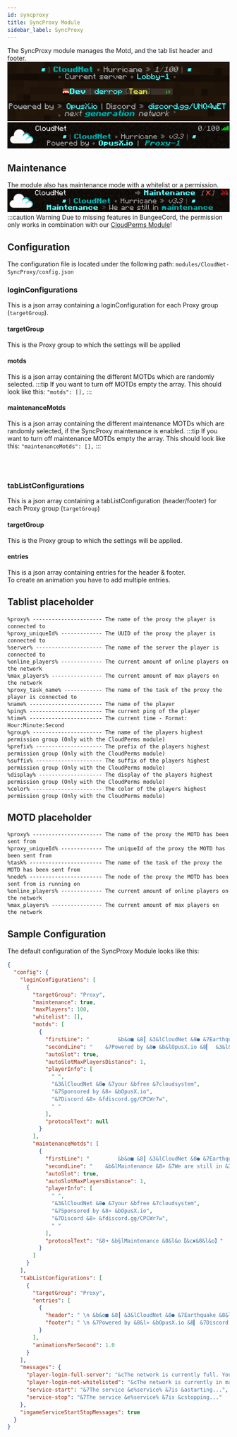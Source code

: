 ```yaml
---
id: syncproxy
title: SyncProxy Module
sidebar_label: SyncProxy
---
```


The SyncProxy module manages the Motd, and the tab list header and footer.
![CloudNet-SyncProxy-Module-Tab-Example.png](img/CloudNet-SyncProxy-Module-Tab-Example.png)  
![CloudNet-SyncProxy-Module-Motd-Example.png](img/CloudNet-SyncProxy-Module-Motd-Example.png)

## Maintenance
The module also has maintenance mode with a whitelist or a permission.  
![CloudNet-SyncProxy-Module-Maintenance-Motd-Example.png](img/CloudNet-SyncProxy-Module-Maintenance-Motd-Example.png)
:::caution Warning
Due to missing features in BungeeCord, the permission only works in combination with our [CloudPerms Module](cloudperms.md)!

## Configuration
The configuration file is located under the following path: `modules/CloudNet-SyncProxy/config.json`

### loginConfigurations
This is a json array containing a loginConfiguration for each Proxy group (`targetGroup`).

#### targetGroup
This is the Proxy group to which the settings will be applied

#### motds
This is a json array containing the different MOTDs which are randomly selected.
:::tip
If you want to turn off MOTDs empty the array. This should look like this: `"motds": [],`
:::

#### maintenanceMotds
This is a json array containing the different maintenance MOTDs which are randomly selected, if the SyncProxy maintenance is enabled.
:::tip
If you want to turn off maintenance MOTDs empty the array. This should look like this: `"maintenanceMotds": [],`
:::

<br></br>

### tabListConfigurations
This is a json array containing a tabListConfiguration (header/footer) for each Proxy group (`targetGroup`)

#### targetGroup
This is the Proxy group to which the settings will be applied.

#### entries
This is a json array containing entries for the header & footer.  
To create an animation you have to add multiple entries.

## Tablist placeholder
```
%proxy% ---------------------- The name of the proxy the player is connected to
%proxy_uniqueId% ------------- The UUID of the proxy the player is connected to
%server% --------------------- The name of the server the player is connected to
%online_players% ------------- The current amount of online players on the network
%max_players% ---------------- The current amount of max players on the network
%proxy_task_name% ------------ The name of the task of the proxy the player is connected to
%name% ----------------------- The name of the player
%ping% ----------------------- The current ping of the player
%time% ----------------------- The current time - Format: Hour:Minute:Second
%group% ---------------------- The name of the players highest permission group (Only with the CloudPerms module)
%prefix% --------------------- The prefix of the players highest permission group (Only with the CloudPerms module)
%suffix% --------------------- The suffix of the players highest permission group (Only with the CloudPerms module)
%display% -------------------- The display of the players highest permission group (Only with the CloudPerms module)
%color% ---------------------- The color of the players highest permission group (Only with the CloudPerms module)
```

## MOTD placeholder
```
%proxy% ---------------------- The name of the proxy the MOTD has been sent from
%proxy_uniqueId% ------------- The uniqueId of the proxy the MOTD has been sent from
%task% ----------------------- The name of the task of the proxy the MOTD has been sent from
%node% ----------------------- The node of the proxy the MOTD has been sent from is running on
%online_players% ------------- The current amount of online players on the network
%max_players% ---------------- The current amount of max players on the network
```

## Sample Configuration
The default configuration of the SyncProxy Module looks like this:
```json
{
  "config": {
    "loginConfigurations": [
      {
        "targetGroup": "Proxy",
        "maintenance": true,
        "maxPlayers": 100,
        "whitelist": [],
        "motds": [
          {
            "firstLine": "         &b&o■ &8┃ &3&lCloudNet &8● &7Earthquake &8&l» &7&ov3.4 &8┃ &b&o■",
            "secondLine": "    &7Powered by &8● &b&lOpusX.io &8▎  &3&l&o%proxy%",
            "autoSlot": true,
            "autoSlotMaxPlayersDistance": 1,
            "playerInfo": [
              " ",
              "&3&lCloudNet &8● &7your &bfree &7cloudsystem",
              "&7Sponsored by &8» &bOpusX.io",
              "&7Discord &8» &fdiscord.gg/CPCWr7w",
              " "
            ],
            "protocolText": null
          }
        ],
        "maintenanceMotds": [
          {
            "firstLine": "         &b&o■ &8┃ &3&lCloudNet &8● &7Earthquake &8&l» &7&ov3.4 &8┃ &b&o■",
            "secondLine": "    &b&lMaintenance &8» &7We are still in &3&lmaintenance",
            "autoSlot": true,
            "autoSlotMaxPlayersDistance": 1,
            "playerInfo": [
              " ",
              "&3&lCloudNet &8● &7your &bfree &7cloudsystem",
              "&7Sponsored by &8» &bOpusX.io",
              "&7Discord &8» &fdiscord.gg/CPCWr7w",
              " "
            ],
            "protocolText": "&8➜ &b§lMaintenance &8&l&o【&c✘&8&l&o】"
          }
        ]
      }
    ],
    "tabListConfigurations": [
      {
        "targetGroup": "Proxy",
        "entries": [
          {
            "header": " \n &b&o■ &8┃ &3&lCloudNet &8● &7Earthquake &8&l» &7&o%online_players%&8/&7&o%max_players% &8┃ &b&o■ &f \n &8► &7Current server &8● &b%server% &8◄ \n ",
            "footer": " \n &7Powered by &8&l» &bOpusX.io &8▎ &7Discord &8&l» &bdiscord.gg/UNQ4wET \n &8&o◣ &7&onext &3&l&ogeneration &7&onetwork &8&o◥ \n"
          }
        ],
        "animationsPerSecond": 1.0
      }
    ],
    "messages": {
      "player-login-full-server": "&cThe network is currently full. You need extra permissions to enter the network",
      "player-login-not-whitelisted": "&cThe network is currently in maintenance!",
      "service-start": "&7The service &e%service% &7is &astarting...",
      "service-stop": "&7The service &e%service% &7is &cstopping..."
    },
    "ingameServiceStartStopMessages": true
  }
}
```
